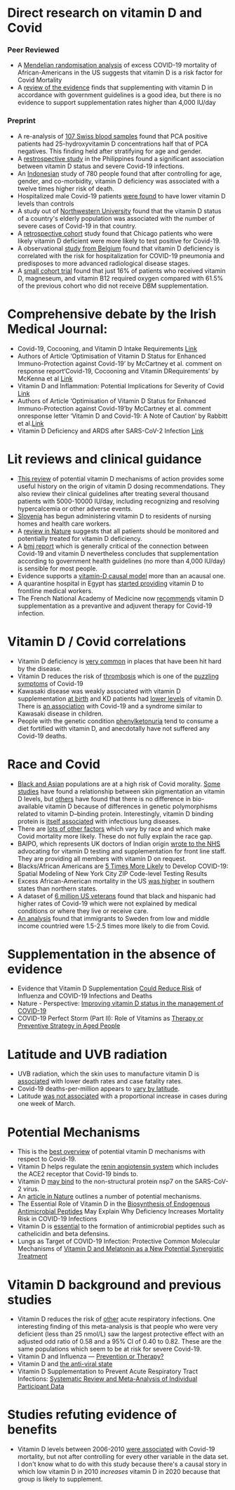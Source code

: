 # Direct research on vitamin D and Covid

### Peer Reviewed

- A [Mendelian randomisation analysis](https://nutrition.bmj.com/content/early/2020/05/20/bmjnph-2020-000096) of excess COVID-19 mortality of African-Americans in the US suggests that vitamin D is a risk factor for Covid Mortality
- A [review of the evidence](https://nutrition.bmj.com/content/bmjnph/early/2020/05/13/bmjnph-2020-000089.full.pdf) finds that supplementing with vitamin D in accordance with government guidelines is a good idea, but there is no evidence to support supplementation rates higher than 4,000 IU/day

### Preprint
- A re-analysis of [107 Swiss blood samples](https://www.mdpi.com/2072-6643/12/5/1359/htm) found that PCA positive patients had 25-hydroxyvitamin D concentrations half that of PCA negatives. This finding held after stratifying for age and gender.
- A [restrospective study](https://papers.ssrn.com/sol3/papers.cfm?abstract_id=3571484) in the Philippines found a significant association between vitamin D status and severe Covid-19 infections.
- An [Indonesian](https://papers.ssrn.com/sol3/papers.cfm?abstract_id=3585561) study of 780 people found that after controlling for age, gender, and co-morbidity, vitamin D deficiency was associated with a twelve times higher risk of death.
- Hospitalized male Covid-19 patients [were found](https://www.medrxiv.org/content/10.1101/2020.05.01.20079376v1) to have lower vitamin D levels than controls
- A study out of [Northwestern University](https://www.medrxiv.org/content/10.1101/2020.04.08.20058578v3.full.pdf) found that the vitamin D status of a country's elderly population was associated with the number of severe cases of Covid-19 in that country.
- A [retrospective cohort](https://www.medrxiv.org/content/10.1101/2020.05.08.20095893v1.full.pdf) study found that Chicago patients who were likely vitamin D deficient were more likely to test positive for Covid-19.
- A observational [study from Belgium](https://www.medrxiv.org/content/10.1101/2020.05.01.20079376v2) found that vitamin D deficiency is correlated with the risk for hospitalization for COVID-19 pneumonia and predisposes to more advanced radiological disease stages.
- A [small cohort trial](https://www.medrxiv.org/content/10.1101/2020.06.01.20112334v1) found that just 16% of patients who received vitamin D, magneseum, and vitamin B12 required oxygen compared with 61.5% of the previous cohort who did  not receive DBM supplementation.


# Comprehensive debate by the Irish Medical Journal:
- Covid-19, Cocooning, and Vitamin D Intake Requirements [Link](http://imj.ie/wp-content/uploads/2020/05/Covid-19-Cocooning-and-Vitamin-D-Intake-Requirements.pdf)
- Authors of Article ‘Optimisation of Vitamin D Status for Enhanced Immuno-Protection against Covid-19’ by McCartney et al. comment on response report‘Covid-19, Cocooning and Vitamin DRequirements’ by McKenna et al [Link](http://imj.ie/wp-content/uploads/2020/05/McCartney-et-al-comment-on-Covid-19-Cocooning-and-Vitamin-D-Requirements-response-report.pdf)
- Vitamin D and Inflammation: Potential Implications for Severity of Covid [Link](http://imj.ie/wp-content/uploads/2020/05/Vitamin-D-and-Inflammation-Potential-Implications-for-Severity-of-Covid-19.pdf)
- Authors of Article ‘Optimisation of Vitamin D Status for Enhanced Immuno-Protection against Covid-19’by McCartney et al. comment onresponse letter ‘Vitamin D and Covid-19: A Note of Caution’ by Rabbitt et al.[Link](http://imj.ie/wp-content/uploads/2020/05/McCartney-et-al-comment-on-Vitamin-D-and-Covid-19-A-Note-of-Caution-response-letter.pdf)
- Vitamin D Deficiency and ARDS after SARS-CoV-2 Infection [Link](http://imj.ie/wp-content/uploads/2020/05/Vitamin-D-Deficiency-and-ARDS-after-SARS-CoV-2-Infection.pdf)

# Lit reviews and clinical guidance
- [This review](https://www.preprints.org/manuscript/202005.0265/v1) of potential vitamin D mechanisms of action provides some useful history on the origin of vitamin D dosing recommendations. They also review their clinical guidelines after treating several thousand patients with 5000-10000 IU/day, including recognizing and resolving  hypercalcemia or other adverse events.
- [Slovenia](https://www.bmj.com/content/369/bmj.m1820/rr) has begun administering vitamin D to residents of nursing homes and health care workers.
- A [review in Nature](https://www.nature.com/articles/s41430-020-0661-0) suggests that all patients should be monitored and potentially treated for vitamin D deficiency. 
- A [bmj report](https://nutrition.bmj.com/content/early/2020/05/15/bmjnph-2020-000089) which is generally critical of the connection between Covid-19 and vitamin D nevertheless concludes that supplementation according to government health guidelines (no more than 4,000 IU/day) is sensible for most people. 
- Evidence supports a [vitamin-D causal model](https://www.medrxiv.org/content/10.1101/2020.05.01.20087965v1) more than an acausal one.
- A quarantine hospital in Egypt has [started providing](https://www.egypttoday.com/Article/1/88198/Doctors-in-Egypt%E2%80%99s-quarantine-hospitals-to-receive-million-Vitamin-D) vitamin D to frontline medical workers. 
- The French National Academy of Medicine now [recommends](http://www.academie-medecine.fr/wp-content/uploads/2020/05/20.5.22-Vitamine-D-et-coronavirus-ENG.pdf) vitamin D supplementation as a prevantive and adjuvent therapy for Covid-19 infection.

# Vitamin D / Covid correlations
- Vitamin D deficiency is [very common](https://www.ncbi.nlm.nih.gov/pubmed/12856111) in places that have been hit hard by the disease.
- Vitamin D reduces the risk of [thrombosis](https://www.ncbi.nlm.nih.gov/pmc/articles/PMC4069050/) which is one of the [puzzling symptoms](https://www.nature.com/articles/d41586-020-01403-8) of Covid-19
- Kawasaki disease was weakly associated with vitamin D supplementation [at birth](https://bmcpediatr.biomedcentral.com/articles/10.1186/s12887-019-1438-2) and KD patients had [lower levels](https://pubmed.ncbi.nlm.nih.gov/25994612/) of vitamin D. There is [an association](https://academic.oup.com/jid/article/191/4/499/937208) with Covid-19 and a syndrome similar to Kawasaki disease in children.
- People with the genetic condition [phenylketonuria](https://journals.physiology.org/doi/full/10.1152/ajpendo.00195.2020) tend to consume a diet fortified with vitamin D, and anecdotally have not suffered any Covid-19 deaths. 

# Race and Covid
- [Black and Asian](https://www.medrxiv.org/content/10.1101/2020.05.06.20092999v1.full.pdf) populations are at a high risk of Covid morality. [Some studies](https://www.ncbi.nlm.nih.gov/pmc/articles/PMC4067096/) have found a relationship between skin pigmentation an vitamin D levels, but [others](https://www.nejm.org/doi/full/10.1056/NEJMoa1306357) have found that there is no difference in bio-available vitamin D because of differences in genetic polymorphisms related to vitamin D–binding protein. Interestingly, vitamin D binding protein is [itself associated](https://thorax.bmj.com/content/65/5/456) with infectious lung diseases.
- There are [lots of other factors](https://www.thelancet.com/journals/lancet/article/PIIS0140-6736(20)31102-8/fulltext) which vary by race and which make Covid mortality more likely. These do not fully explain the race gap.
- BAIPO, which represents UK doctors of Indian origin [wrote to the NHS](https://drive.google.com/file/d/1zU3yT7wE8folyKUmIX6NbIg2K3P6ffUD/view) advocating for vitamin D testing and supplementation for front line staff. They are providing all members with vitamin D on request.
- Blacks/African Americans are [5 Times More Likely](https://www.medrxiv.org/content/10.1101/2020.05.14.20101691v1) to Develop COVID-19: Spatial Modeling of New York City ZIP Code-level Testing Results
- Excess African-American mortality in the US [was higher](https://nutrition.bmj.com/content/early/2020/05/20/bmjnph-2020-000096) in southern states than northern states.
- A dataset of [6 million US veterans](https://www.medrxiv.org/content/10.1101/2020.05.12.20099135v1) found that black and hispanic had higher rates of Covid-19 which were not explained by medical conditions or where they live or receive care.
- [An analysis](https://su.figshare.com/articles/Socio-demographic_risk_factors_of_COVID-19_deaths_in_Sweden_A_nationwide_register_study/12420347) found that immigrants to Sweden from low and middle income countried were 1.5-2.5 times more likely to die from Covid. 

# Supplementation in the absence of evidence
- Evidence that Vitamin D Supplementation [Could Reduce Risk](https://www.mdpi.com/2072-6643/12/4/988/htm) of Influenza and COVID-19 Infections and Deaths
- Nature - Perspective: [Improving vitamin D status in the management of COVID-19](https://www.nature.com/articles/s41430-020-0661-0)
- COVID-19 Perfect Storm (Part II): Role of Vitamins as [Therapy or Preventive Strategy in Aged People](https://www.preprints.org/manuscript/202005.0304/v1)


# Latitude and UVB radiation
- UVB radiation, which the skin uses to manufacture vitamin D is [associated](https://papers.ssrn.com/sol3/papers.cfm?abstract_id=3586555#.XrA5awDBBLE.twitter) with lower death rates and case fatality rates.
- Covid-19 deaths-per-million appears to [vary by latitude](https://www.ncbi.nlm.nih.gov/pubmed/32311755).
- Latitude [was not associated](https://www.cmaj.ca/content/cmaj/early/2020/05/08/cmaj.200920.full.pdf) with a proportional increase in cases during one week of March.

# Potential Mechanisms

- This is the [best overview](https://www.ncbi.nlm.nih.gov/pmc/articles/PMC7276229/#bb0965) of potential vitamin D mechanisms with respect to Covid-19.
- Vitamin D helps regulate the [renin angiotensin system](https://youtu.be/Nfp4X4O87DQ?t=1499) which includes the ACE2 receptor that Covid-19 binds to.
- Vitamin D [may bind](https://www.preprints.org/manuscript/202005.0084/v1) to the  non-structural protein nsp7 on the SARS-CoV-2 virus.
- An [article in Nature](https://www.nature.com/articles/s41430-020-0661-0) outlines a number of potential mechanisms.
- The Essential Role of Vitamin D in the [Biosynthesis of Endogenous Antimicrobial Peptides](https://www.preprints.org/manuscript/202005.0265/v1) May Explain Why Deficiency Increases Mortality Risk in COVID-19 Infections
- Vitamin D is [essential](https://www.preprints.org/manuscript/202005.0265/v1) to the formation of antimicrobial peptides such as cathelicidin and beta defensins.  
-  Lungs as Target of COVID-19 Infection: Protective Common Molecular Mechanisms of [Vitamin D and Melatonin as a New Potential Synergistic Treatment](https://pubmed.ncbi.nlm.nih.gov/32422305/)

# Vitamin D background and previous studies
- Vitamin D reduces the risk of [other](https://www.bmj.com/content/356/bmj.i6583) acute respiratory infections. One interesting finding of this meta-analysis is that people who were very deficient (less than 25 nmol/L) saw the largest protective effect with an adjusted odd ratio of 0.58 and a 95% CI of 0.40 to 0.82. These are the same populations which seem to be at risk for severe Covid-19.
- Vitamin D and Influenza — [Prevention or Therapy?](https://www.ncbi.nlm.nih.gov/pmc/articles/PMC6121423/)
- Vitamin D and [the anti-viral state](https://www.ncbi.nlm.nih.gov/pmc/articles/PMC3308600/)
- Vitamin D Supplementation to Prevent Acute Respiratory Tract Infections: [Systematic Review and Meta-Analysis of Individual Participant Data](https://pubmed.ncbi.nlm.nih.gov/28202713/)

# Studies refuting evidence of benefits
- Vitamin D levels between 2006-2010 [were associated](https://www.sciencedirect.com/science/article/pii/S1871402120301156) with Covid-19 mortality, but not after controlling for every other variable in the data set. I don't know what to do with this study because there's a causal story in which low vitamin D in 2010 _increases_ vitamin D in 2020 because that group is likely to supplement.




